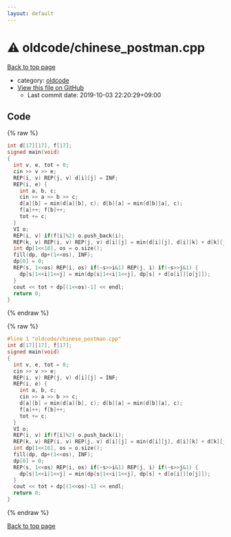 ```yaml
---
layout: default
---
```


<!-- mathjax config similar to math.stackexchange -->
<script type="text/javascript" async
  src="https://cdnjs.cloudflare.com/ajax/libs/mathjax/2.7.5/MathJax.js?config=TeX-MML-AM_CHTML">
</script>
<script type="text/x-mathjax-config">
  MathJax.Hub.Config({
    TeX: { equationNumbers: { autoNumber: "AMS" }},
    tex2jax: {
      inlineMath: [ ['$','$'] ],
      processEscapes: true
    },
    "HTML-CSS": { matchFontHeight: false },
    displayAlign: "left",
    displayIndent: "2em"
  });
</script>

<script type="text/javascript" src="https://cdnjs.cloudflare.com/ajax/libs/jquery/3.4.1/jquery.min.js"></script>
<script src="https://cdn.jsdelivr.net/npm/jquery-balloon-js@1.1.2/jquery.balloon.min.js" integrity="sha256-ZEYs9VrgAeNuPvs15E39OsyOJaIkXEEt10fzxJ20+2I=" crossorigin="anonymous"></script>
<script type="text/javascript" src="../../assets/js/copy-button.js"></script>
<link rel="stylesheet" href="../../assets/css/copy-button.css" />


# :warning: oldcode/chinese_postman.cpp

<a href="../../index.html">Back to top page</a>

* category: <a href="../../index.html#bf50ccff88ac9b2562bee63cf804278c">oldcode</a>
* <a href="{{ site.github.repository_url }}/blob/master/oldcode/chinese_postman.cpp">View this file on GitHub</a>
    - Last commit date: 2019-10-03 22:20:29+09:00




## Code

<a id="unbundled"></a>
{% raw %}
```cpp
int d[17][17], f[17];
signed main(void)
{
  int v, e, tot = 0;
  cin >> v >> e;
  REP(i, v) REP(j, v) d[i][j] = INF;
  REP(i, e) {
    int a, b, c;
    cin >> a >> b >> c;
    d[a][b] = min(d[a][b], c); d[b][a] = min(d[b][a], c);
    f[a]++; f[b]++;
    tot += c;
  }
  VI o;
  REP(i, v) if(f[i]%2) o.push_back(i);
  REP(k, v) REP(i, v) REP(j, v) d[i][j] = min(d[i][j], d[i][k] + d[k][j]);
  int dp[1<<16], os = o.size();
  fill(dp, dp+(1<<os), INF);
  dp[0] = 0;
  REP(s, 1<<os) REP(i, os) if(~s>>i&1) REP(j, i) if(~s>>j&1) {
    dp[s|1<<i|1<<j] = min(dp[s|1<<i|1<<j], dp[s] + d[o[i]][o[j]]);
  }
  cout << tot + dp[(1<<os)-1] << endl;
  return 0;
}

```
{% endraw %}

<a id="bundled"></a>
{% raw %}
```cpp
#line 1 "oldcode/chinese_postman.cpp"
int d[17][17], f[17];
signed main(void)
{
  int v, e, tot = 0;
  cin >> v >> e;
  REP(i, v) REP(j, v) d[i][j] = INF;
  REP(i, e) {
    int a, b, c;
    cin >> a >> b >> c;
    d[a][b] = min(d[a][b], c); d[b][a] = min(d[b][a], c);
    f[a]++; f[b]++;
    tot += c;
  }
  VI o;
  REP(i, v) if(f[i]%2) o.push_back(i);
  REP(k, v) REP(i, v) REP(j, v) d[i][j] = min(d[i][j], d[i][k] + d[k][j]);
  int dp[1<<16], os = o.size();
  fill(dp, dp+(1<<os), INF);
  dp[0] = 0;
  REP(s, 1<<os) REP(i, os) if(~s>>i&1) REP(j, i) if(~s>>j&1) {
    dp[s|1<<i|1<<j] = min(dp[s|1<<i|1<<j], dp[s] + d[o[i]][o[j]]);
  }
  cout << tot + dp[(1<<os)-1] << endl;
  return 0;
}

```
{% endraw %}

<a href="../../index.html">Back to top page</a>

